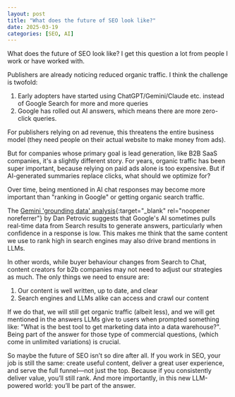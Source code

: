 ```yaml
---
layout: post
title: "What does the future of SEO look like?"
date: 2025-03-19
categories: [SEO, AI]
---
```


What does the future of SEO look like?
I get this question a lot from people I work or have worked with.

Publishers are already noticing reduced organic traffic. I think the challenge is twofold:
1. Early adopters have started using ChatGPT/Gemini/Claude etc. instead of Google Search for more and more queries
2. Google has rolled out AI answers, which means there are more zero-click queries. 

For publishers relying on ad revenue, this threatens the entire business model (they need people on their actual website to make money from ads).

But for companies whose primary goal is lead generation, like B2B SaaS companies, it's a slightly different story. For years, organic traffic has been super important, because relying on paid ads alone is too expensive. But if AI-generated summaries replace clicks, what should we optimize for?

Over time, being mentioned in AI chat responses may become more important than "ranking in Google" or getting organic search traffic. 

The [Gemini 'grounding data' analysis](https://dejan.ai/blog/hacking-gemini/){:target="_blank" rel="noopener noreferrer"} by Dan Petrovic suggests that Google's AI sometimes pulls real-time data from Search results to generate answers, particularly when confidence in a response is low. This makes me think that the same content we use to rank high in search engines may also drive brand mentions in LLMs.

In other words, while buyer behaviour changes from Search to Chat, content creators for b2b companies may not need to adjust our strategies as much. The only things we need to ensure are:
1. Our content is well written, up to date, and clear
2. Search engines and LLMs alike can access and crawl our content

If we do that, we will still get organic traffic (albeit less), and we will get mentioned in the answers LLMs give to users when prompted something like: "What is the best tool to get marketing data into a data warehouse?". Being part of the answer for those type of commercial questions, (which come in unlimited variations) is crucial. 

So maybe the future of SEO isn’t so dire after all.
If you work in SEO, your job is still the same: create useful content, deliver a great user experience, and serve the full funnel—not just the top.
Because if you consistently deliver value, you’ll still rank.
And more importantly, in this new LLM-powered world: you’ll be part of the answer.
